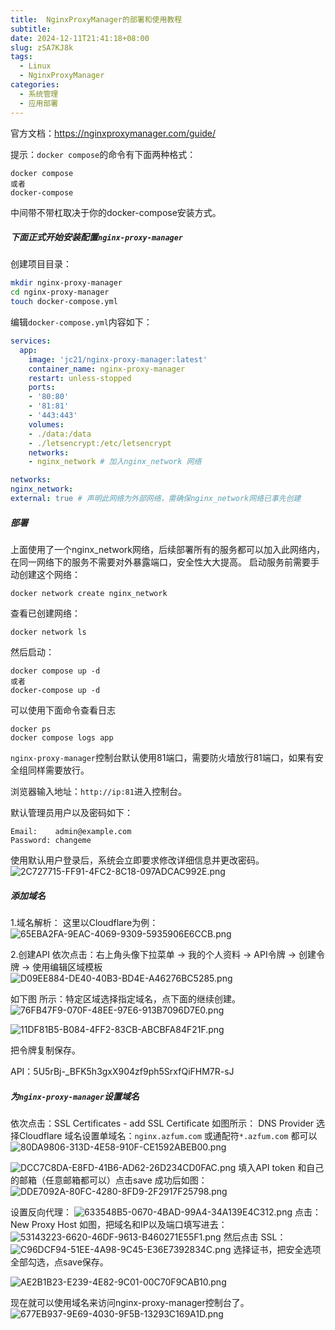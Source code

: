 ```yaml
---
title:  NginxProxyManager的部署和使用教程 
subtitle:
date: 2024-12-11T21:41:18+08:00
slug: zSA7KJ8k
tags:
  - Linux
  - NginxProxyManager
categories:
  - 系统管理
  - 应用部署
---
```


官方文档：https://nginxproxymanager.com/guide/

提示：`docker compose`的命令有下面两种格式：

```
docker compose
或者
docker-compose
```

中间带不带杠取决于你的docker-compose安装方式。

##### 下面正式开始安装配置`nginx-proxy-manager`

创建项目目录：

```bash
mkdir nginx-proxy-manager
cd nginx-proxy-manager
touch docker-compose.yml
```

编辑`docker-compose.yml`内容如下：

```yml
services:
  app:
    image: 'jc21/nginx-proxy-manager:latest'
    container_name: nginx-proxy-manager
    restart: unless-stopped
    ports:
    - '80:80'
    - '81:81'
    - '443:443'
    volumes:
    - ./data:/data
    - ./letsencrypt:/etc/letsencrypt
    networks:
    - nginx_network # 加入nginx_network 网络

networks:
nginx_network:
external: true # 声明此网络为外部网络，需确保nginx_network网络已事先创建
```

##### 部署

上面使用了一个nginx_network网络，后续部署所有的服务都可以加入此网络内，在同一网络下的服务不需要对外暴露端口，安全性大大提高。
启动服务前需要手动创建这个网络：

```
docker network create nginx_network
```

查看已创建网络：

```
docker network ls
```

然后启动：

```
docker compose up -d
或者
docker-compose up -d
```

可以使用下面命令查看日志

```
docker ps
docker compose logs app
```

`nginx-proxy-manager`控制台默认使用81端口，需要防火墙放行81端口，如果有安全组同样需要放行。

浏览器输入地址：`http://ip:81`进入控制台。

默认管理员用户以及密码如下：

```
Email:    admin@example.com
Password: changeme
```

使用默认用户登录后，系统会立即要求修改详细信息并更改密码。
![2C727715-FF91-4FC2-8C18-097ADCAC992E.png](https://img.idev.ink/2024/12/11/2C727715-FF91-4FC2-8C18-097ADCAC992E.png)

##### 添加域名

1.域名解析：
这里以Cloudflare为例：
![65EBA2FA-9EAC-4069-9309-5935906E6CCB.png](https://img.idev.ink/2024/12/11/65EBA2FA-9EAC-4069-9309-5935906E6CCB.png)

2.创建API
依次点击：右上角头像下拉菜单 -> 我的个人资料 -> API令牌 -> 创建令牌 -> 使用编辑区域模板
![D09EE884-DE40-40B3-BD4E-A46276BC5285.png](https://img.idev.ink/2024/12/11/D09EE884-DE40-40B3-BD4E-A46276BC5285.png)

如下图 所示：特定区域选择指定域名，点下面的继续创建。
![76FB47F9-070F-48EE-97E6-913B7096D7E0.png](https://img.idev.ink/2024/12/11/76FB47F9-070F-48EE-97E6-913B7096D7E0.png)

![11DF81B5-B084-4FF2-83CB-ABCBFA84F21F.png](https://img.idev.ink/2024/12/11/11DF81B5-B084-4FF2-83CB-ABCBFA84F21F.png)

把令牌复制保存。

API：5U5rBj-_BFK5h3gxX904zf9ph5SrxfQiFHM7R-sJ

##### 为`nginx-proxy-manager`设置域名

依次点击：SSL Certificates  -  add SSL Certificate
如图所示：
DNS Provider 选择Cloudflare
域名设置单域名：`nginx.azfum.com` 或通配符`*.azfum.com` 都可以
![80DA9806-313D-4E58-910F-CE1592ABEB00.png](https://img.idev.ink/2024/12/11/80DA9806-313D-4E58-910F-CE1592ABEB00.png)

![DCC7C8DA-E8FD-41B6-AD62-26D234CD0FAC.png](https://img.idev.ink/2024/12/11/DCC7C8DA-E8FD-41B6-AD62-26D234CD0FAC.png)
填入API token 和自己的邮箱（任意邮箱都可以）点击save
成功后如图：
![DDE7092A-80FC-4280-8FD9-2F2917F25798.png](https://img.idev.ink/2024/12/11/DDE7092A-80FC-4280-8FD9-2F2917F25798.png)

设置反向代理：
![633548B5-0670-4BAD-99A4-34A139E4C312.png](https://img.idev.ink/2024/12/11/633548B5-0670-4BAD-99A4-34A139E4C312.png)
点击：New Proxy Host
如图，把域名和IP以及端口填写进去：
![53143223-6620-46DF-9613-B460271E55F1.png](https://img.idev.ink/2024/12/11/53143223-6620-46DF-9613-B460271E55F1.png)
然后点击 SSL：
![C96DCF94-51EE-4A98-9C45-E36E7392834C.png](https://img.idev.ink/2024/12/11/C96DCF94-51EE-4A98-9C45-E36E7392834C.png)
选择证书，把安全选项全部勾选，点save保存。

![AE2B1B23-E239-4E82-9C01-00C70F9CAB10.png](https://img.idev.ink/2024/12/11/AE2B1B23-E239-4E82-9C01-00C70F9CAB10.png)

现在就可以使用域名来访问nginx-proxy-manager控制台了。
![677EB937-9E69-4030-9F5B-13293C169A1D.png](https://img.idev.ink/2024/12/11/677EB937-9E69-4030-9F5B-13293C169A1D.png)

